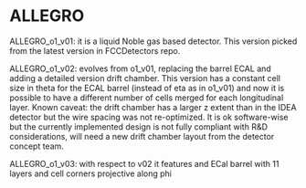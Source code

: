ALLEGRO
========================
ALLEGRO_o1_v01: it is a liquid Noble gas based detector. This version picked from the latest version in FCCDetectors repo.

ALLEGRO_o1_v02: evolves from o1_v01, replacing the barrel ECAL and adding a detailed version drift chamber. 
This version has a constant cell size in theta for the ECAL barrel (instead of eta as in o1_v01) and now it is possible to have a different number of cells merged for each longitudinal layer.
Known caveat: the drift chamber has a larger z extent than in the IDEA detector but the wire spacing was not re-optimized. It is ok software-wise but the currently implemented design is not fully compliant with R&D considerations, will need a new drift chamber layout from the detector concept team.

ALLEGRO_o1_v03: with respect to v02 it features and ECal barrel with 11 layers and cell corners projective along phi

